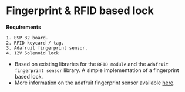 # Fingerprint & RFID  based lock

**Requirements**

    1. ESP 32 board.
    2. RFID keycard / tag.
    3. Adafruit fingerprint sensor.
    4. 12V Solenoid lock

* Based on existing libraries for the `RFID module` and the `Adafruit fingerprint sensor` library. A simple implementation of a fingerprint based lock.
* More information on the adafruit fingerprint sensor available [here](https://learn.adafruit.com/adafruit-optical-fingerprint-sensor).
